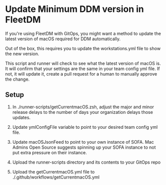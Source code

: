 # Update Minimum DDM version in FleetDM

If you're using FleetDM with GitOps, you might want a method to update the latest version of macOS required for DDM automatically. 

Out of the box, this requires you to update the workstations.yml file to show the new version.

This script and runner will check to see what the latest version of macOS is. It will confirm that your settings are the same in your team config yml file. If not, it will update it, create a pull request for a human to manually approve the change.

## Setup

1. In ./runner-scripts/getCurrentmacOS.zsh, adjust the major and minor release delays to the number of days your organization delays those updates.

2. Update ymlConfigFile variable to point to your desired team config yml file.

3. Update macOSJsonFeed to point to your own instance of SOFA. Mac Admins Open Source suggests spinning up your SOFA instance to not put extra pressure on their instance.

4. Upload the runner-scripts directory and its contents to your GitOps repo

5. Upload the getCurrentmacOS.yml file to ./.github/workflows/getCurrentmacOS.yml